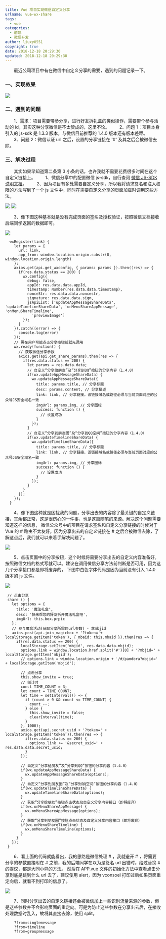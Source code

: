 ```yaml
---
title: Vue 项目实现微信自定义分享
urlname: vue-wx-share
tags:
  - vue
categories:
  - 前端
  - 微信开发
author: liuxy0551
copyright: true
date: 2018-12-18 20:29:30
updated: 2018-12-18 20:29:30
---
```



&emsp;&emsp;最近公司项目中有在微信中自定义分享的需要，遇到的问题记录一下。
<!--more-->


### 一、实现效果

![](https://images-hosting.liuxianyu.cn/posts/vue-wx-share/3.png)


### 二、遇到的问题
 
&emsp;&emsp;1、需求：项目需要带参分享，进行好友拆礼盒的类似操作，需要带个参与活动的 id，其实这种分享微信是不太赞成的，这里不论。
　　2、问题 1：项目本身引入的 js-sdk 是 1.3.3 版本，与微信目前推荐的 1.4.0 版本还有版本差距。
　　3、问题 2：微信认证 url 之后，设置的分享链接在 '#' 及其之后会被微信去除。


### 三、解决过程

&emsp;&emsp;其实如果早知道第二条第 3 小条的话，也许我就不需要花费很多时间在这个自定义链接上。
　　1、微信分享中的配置微信 js-sdk，自行查阅 [微信 JS-SDK 说明文档](https://mp.weixin.qq.com/wiki?t=resource/res_main&id=mp1421141115)。
　　2、因为项目有多处需要自定义分享，所以我将请求签名和注入权限的方法写到了一个 js 文件中，同时在需要自定义分享的页面加载时调用这些方法。

![](https://images-hosting.liuxianyu.cn/posts/vue-wx-share/4.png)
![](https://images-hosting.liuxianyu.cn/posts/vue-wx-share/5.png)

　　3、像下图这种基本就是没有完成页面的签名及授权验证，按照微信文档接收后端同学返回的数据即可。

![](https://images-hosting.liuxianyu.cn/posts/vue-wx-share/1.png)
```
  wxRegister(link) {
    let params = {
      url: link,
      app_from: window.location.origin.substr(8, window.location.origin.length)
    };
    axios.get(api.get_wxconfig, { params: params }).then((res) => {
      if(res.data.status == 200) {
        wx.config({
          debug: false,
          appId: res.data.data.appId,
          timestamp: Number(res.data.data.timestamp),
          nonceStr: res.data.data.noncestr,
          signature: res.data.data.sign,
          jsApiList: ['updateAppMessageShareData', 'updateTimelineShareData', 'onMenuShareAppMessage', 'onMenuShareTimeline',
            'previewImage']
        });
      }
    }).catch((error) => {
      console.log(error)
    });
    // 需在用户可能点击分享按钮前就先调用
    wx.ready(function() {
      // 获取微信分享参数
      axios.get(api.get_share_params).then(res => {
        if(res.data.status == 200) {
          let params = res.data.data;
          // 自定义“分享给朋友”及“分享到QQ”按钮的分享内容（1.4.0）
          if(wx.updateAppMessageShareData) {
            wx.updateAppMessageShareData({
              title: params.title, // 分享标题
              desc: params.content, // 分享描述
              link: link, // 分享链接，该链接域名或路径必须与当前页面对应的公众号JS安全域名一致
              imgUrl: params.img, // 分享图标
              success: function () {
                // 设置成功
              }
            });
          }
          // 自定义“分享到朋友圈”及“分享到QQ空间”按钮的分享内容（1.4.0）
          if(wx.updateTimelineShareData) {
            wx.updateTimelineShareData({
              title: params.title, // 分享标题
              link: link, // 分享链接，该链接域名或路径必须与当前页面对应的公众号JS安全域名一致
              imgUrl: params.img, // 分享图标
              success: function () {
                // 设置成功
              }
            });
          }
        }
      });
    });
  }
```

　　4、像下图这种就是困扰我的问题，分享出去的内容除了最关键的自定义链接，其余都正常，这是很伤心的一件事，也是这篇随笔的来源。解决这个问题需要知道这样的信息，
微信公众号中的项目在请求签名和自定义分享链接的时候对于 Vue 的 # 路由不太友好，因为分享出去的自定义链接在 # 之后会被微信去除，了解这点后，我们就可以来着手解决问题了。

![](https://images-hosting.liuxianyu.cn/posts/vue-wx-share/2.png)
<br>

　　5、点击页面中的分享按钮，这个时候将需要分享出去的自定义内容准备好，按照微信文档的格式写就可以。建议在调用微信分享方法前判断是否可用，因为这几个分享接口都是即将废弃的，
下图中白色字体代码是因为当前没有引入 1.4.0 版本的 js 文件。

![](https://images-hosting.liuxianyu.cn/posts/vue-wx-share/6.png)
```
 // 点击分享
 share () {
   let options = {
     title: '魔法礼盒',
     desc: '快来帮您的好友拆开魔法礼盒吧',
     imgUrl: this.box.prpic
   };
   // 参与魔盒活动(获取分享所需的url参数) - 拿mbjid
   axios.post(api.join_magicbox + '?token='+ localStorage.getItem('token'), { mbaid: this.mbaid }).then(res => {
     if(res.data.status == 200) {
       localStorage.setItem('mbjid', res.data.data.mbjid);
       options.link = window.location.href.split('#')[0] + '?mbjid=' + localStorage.getItem('mbjid');
       // options.link = window.location.origin + '/#/pandora?mbjid=' + localStorage.getItem('mbjid');

       // 点击分享
       this.show_invite = true;
       // 倒计时
       const TIME_COUNT = 3;
       let count = TIME_COUNT;
       let time = setInterval(() => {
         if (count > 0 && count <= TIME_COUNT) {
           count --;
         } else {
           this.show_invite = false;
           clearInterval(time);
         }
       }, 1000);
       axios.get(api.secret_usid + '?token=' + localStorage.getItem('token')).then(res => {
         if(res.data.status == 200) {
           options.link += '&secret_usid=' + res.data.data.secret_usid;
         }
       });

       // 自定义“分享给朋友”及“分享到QQ”按钮的分享内容（1.4.0）
       if(wx.updateAppMessageShareData) {
         wx.updateAppMessageShareData(options);
       }
       // 自定义“分享到朋友圈”及“分享到QQ空间”按钮的分享内容（1.4.0）
       if(wx.updateTimelineShareData) {
         wx.updateTimelineShareData(options);
       }
       // 获取“分享给朋友”按钮点击状态及自定义分享内容接口（即将废弃）
       if(wx.onMenuShareAppMessage) {
         wx.onMenuShareAppMessage(options);
       }
       // 获取“分享到朋友圈”按钮点击状态及自定义分享内容接口（即将废弃）
       if(wx.onMenuShareTimeline) {
         wx.onMenuShareTimeline(options);
       }
     }
   });
 }
```

　　6、看上面的代码就能看出，我的思路是微信处理 # ，我就避开 # ，将需要分享的参数直接附在 # 之前，我的后端同学在以为是签名 url 出错时，给过替换 # 的提议，都是大同小异的方法。
然后在 APP.vue 文件的初始化方法中查看点击分享到底是跳到什么 url 去了，建议使用 alert，因为 vconsoel 打印过后如果页面重定向后，就看不到打印的信息了。

![](https://images-hosting.liuxianyu.cn/posts/vue-wx-share/7.png)

　　7、同时分享出去的自定义链接还会被微信加上一些识别流量来源的参数，但是这些参数并不会影响页面的重定向。可是为防止这些参数在分享出去后，在接收处理数据时乱入，故将其直接去除，使用 split。

```
    ?from=singlemessage
    ?from=timeline
    ?from=groupmessage
```
